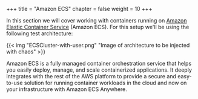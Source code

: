 +++
title = "Amazon ECS"
chapter = false
weight = 10
+++

In this section we will cover working with containers running on [Amazon Elastic Container Service](https://aws.amazon.com/ecs/) (Amazon ECS). For this setup we'll be using the following test architecture:

{{< img "ECSCluster-with-user.png" "Image of architecture to be injected with chaos" >}}

Amazon ECS is a fully managed container orchestration service that helps you easily deploy, manage, and scale containerized applications. It deeply integrates with the rest of the AWS platform to provide a secure and easy-to-use solution for running container workloads in the cloud and now on your infrastructure with Amazon ECS Anywhere.